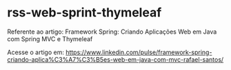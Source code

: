 # rss-web-sprint-thymeleaf
Referente ao artigo: Framework Spring: Criando Aplicações Web em Java com Spring MVC e Thymeleaf

Acesse o artigo em: https://www.linkedin.com/pulse/framework-spring-criando-aplica%C3%A7%C3%B5es-web-em-java-com-mvc-rafael-santos/
